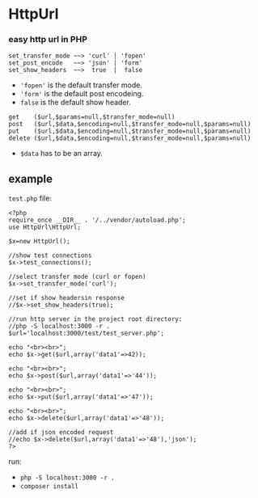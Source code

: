 # HttpUrl
### easy http url in PHP

```
set_transfer_mode ~~> 'curl' | 'fopen'
set_post_encode   ~~> 'json' | 'form'
set_show_headers  ~~>  true  |  false 
```
- `'fopen'` is the default transfer mode.
- `'form'` is the default post encodeing.
- `false` is the default show header.

```
get    ($url,$params=null,$transfer_mode=null)
post   ($url,$data,$encoding=null,$transfer_mode=null,$params=null)
put    ($url,$data,$encoding=null,$transfer_mode=null,$params=null)
delete ($url,$data,$encoding=null,$transfer_mode=null,$params=null)
```
- `$data` has to be an array.

## example
`test.php` file:
```
<?php
require_once __DIR__ . '/../vendor/autoload.php';
use HttpUrl\HttpUrl;

$x=new HttpUrl();

//show test connections
$x->test_connections();

//select transfer mode (curl or fopen)
$x->set_transfer_mode('curl');

//set if show headersin response
//$x->set_show_headers(true);

//run http server in the project root directory:
//php -S localhost:3000 -r .
$url='localhost:3000/test/test_server.php';

echo "<br><br>";
echo $x->get($url,array('data1'=>42));

echo "<br><br>";
echo $x->post($url,array('data1'=>'44'));

echo "<br><br>";
echo $x->put($url,array('data1'=>'47'));

echo "<br><br>";
echo $x->delete($url,array('data1'=>'48'));

//add if json encoded request
//echo $x->delete($url,array('data1'=>'48'),'json');
?>
```
run:

- `php -S localhost:3000 -r .`
- `composer install`
